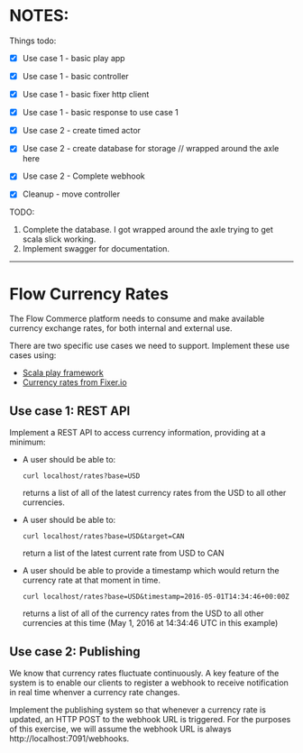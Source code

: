 # NOTES:

Things todo:
- [x] Use case 1 - basic play app
- [x] Use case 1 - basic controller
- [x] Use case 1 - basic fixer http client
- [x] Use case 1 - basic response to use case 1

- [x] Use case 2 - create timed actor
- [x] Use case 2 - create database for storage // wrapped around the axle here
- [x] Use case 2 - Complete webhook

- [x] Cleanup - move controller

TODO:
1. Complete the database.  I got wrapped around the axle trying to get scala slick working.
2. Implement swagger for documentation.


--------------------------------------

# Flow Currency Rates

The Flow Commerce platform needs to consume and make available
currency exchange rates, for both internal and external use.

There are two specific use cases we need to support. Implement these
use cases using:

  - [Scala play framework](https://www.playframework.com/)
  - [Currency rates from Fixer.io](http://fixer.io/)

## Use case 1: REST API

Implement a REST API to access currency information, providing at a
minimum:

  - A user should be able to:

        curl localhost/rates?base=USD

    returns a list of all of the latest currency rates from the USD to
    all other currencies.

  - A user should be able to:

        curl localhost/rates?base=USD&target=CAN

    return a list of the latest current rate from USD to CAN

  - A user should be able to provide a timestamp which would
    return the currency rate at that moment in time.

        curl localhost/rates?base=USD&timestamp=2016-05-01T14:34:46+00:00Z

    returns a list of all of the currency rates from the USD to all
    other currencies at this time (May 1, 2016 at 14:34:46 UTC in this
    example)


## Use case 2: Publishing

We know that currency rates fluctuate continuously. A key feature of
the system is to enable our clients to register a webhook to receive
notification in real time whenver a currency rate changes.

Implement the publishing system so that whenever a currency rate is
updated, an HTTP POST to the webhook URL is triggered. For the
purposes of this exercise, we will assume the webhook URL is always
http://localhost:7091/webhooks.
